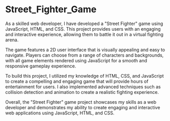 # Street_Fighter_Game
As a skilled web developer, I have developed a "Street Fighter" game using JavaScript, HTML, and CSS. This project provides users with an engaging and interactive experience, allowing them to battle it out in a virtual fighting arena.

The game features a 2D user interface that is visually appealing and easy to navigate. Players can choose from a range of characters and backgrounds, with all game elements rendered using JavaScript for a smooth and responsive gameplay experience.

To build this project, I utilized my knowledge of HTML, CSS, and JavaScript to create a compelling and engaging game that will provide hours of entertainment for users. I also implemented advanced techniques such as collision detection and animation to create a realistic fighting experience.

Overall, the "Street Fighter" game project showcases my skills as a web developer and demonstrates my ability to create engaging and interactive web applications using JavaScript, HTML, and CSS.




